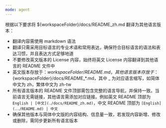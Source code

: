 ```yaml
---
mode: agent
---
```


根据以下要求将 ${workspaceFolder}/docs/README_zh.md 翻译为其他语言版本：

- 翻译内容需使用 markdown 语法
- 翻译只需采用目标语言的专业术语和常用表达，确保符合目标语言的语法和表达习惯，并且表达方式足够地道
- 不要修改英文版本的 License 内容，始终将英文 License 内容翻译到其他语言的 README 文件中
- 英文版本存放于：${workspaceFolder}/README.md，其他语言版本存放于：${workspaceFolder}/docs/README\_\*.md，其中 \_ 为对应语言缩写，如简体中文为 zh，繁体中文为 zh-tw
- 所有语言版本的 README 文件顶部需包含完整的语言导航，并保持一致。当前语言无需链接，其他语言需添加对应链接。例如英文 README 顶部为 `English | [中文](./docs/README_zh.md)`，中文 README 顶部为 `[English](../README.md) | 中文`
- 确保其他版本与简体中文版的内容结构、信息量一致，若发现内容新增、修改或删除，需同步更新所有语言版本
